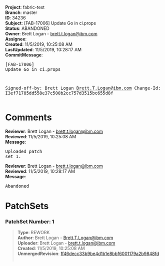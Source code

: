 <strong>Project</strong>: fabric-test<br><strong>Branch</strong>: master<br><strong>ID</strong>: 34236<br><strong>Subject</strong>: [FAB-17006] Update Go in ci.props<br><strong>Status</strong>: ABANDONED<br><strong>Owner</strong>: Brett Logan - brett.t.logan@ibm.com<br><strong>Assignee</strong>:<br><strong>Created</strong>: 11/5/2019, 10:25:08 AM<br><strong>LastUpdated</strong>: 11/5/2019, 10:28:17 AM<br><strong>CommitMessage</strong>:<br><pre>[FAB-17006] Update Go in ci.props

Signed-off-by: Brett Logan <Brett.T.Logan@ibm.com>
Change-Id: I3ef71785dd558e37c500b2cc757d3515bc655d8f
</pre><h1>Comments</h1><strong>Reviewer</strong>: Brett Logan - brett.t.logan@ibm.com<br><strong>Reviewed</strong>: 11/5/2019, 10:25:08 AM<br><strong>Message</strong>: <pre>Uploaded patch set 1.</pre><strong>Reviewer</strong>: Brett Logan - brett.t.logan@ibm.com<br><strong>Reviewed</strong>: 11/5/2019, 10:28:17 AM<br><strong>Message</strong>: <pre>Abandoned</pre><h1>PatchSets</h1><h3>PatchSet Number: 1</h3><blockquote><strong>Type</strong>: REWORK<br><strong>Author</strong>: Brett Logan - Brett.T.Logan@ibm.com<br><strong>Uploader</strong>: Brett Logan - brett.t.logan@ibm.com<br><strong>Created</strong>: 11/5/2019, 10:25:08 AM<br><strong>UnmergedRevision</strong>: [ff46decc33b9be4d1b1e8bbf6001179a2b9848fd](https://github.com/hyperledger-gerrit-archive/fabric-test/commit/ff46decc33b9be4d1b1e8bbf6001179a2b9848fd)<br><br></blockquote>